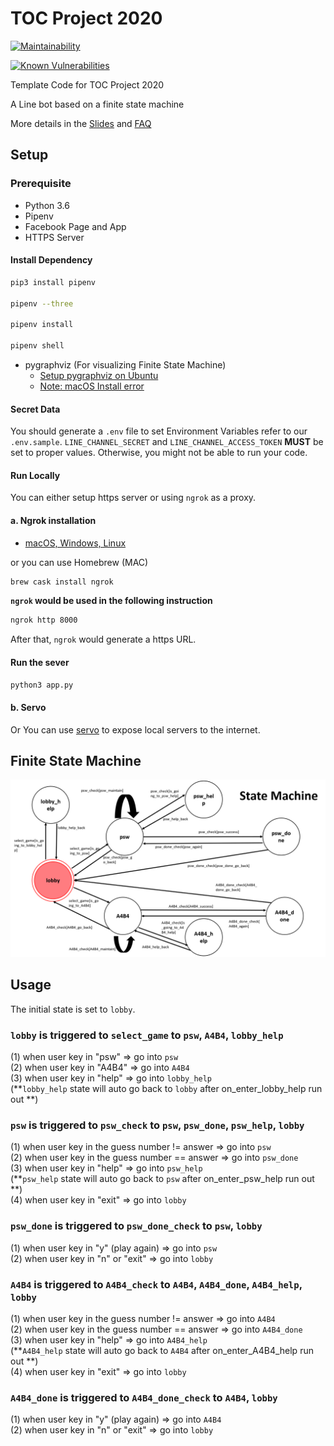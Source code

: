 # TOC Project 2020

[![Maintainability](https://api.codeclimate.com/v1/badges/dc7fa47fcd809b99d087/maintainability)](https://codeclimate.com/github/NCKU-CCS/TOC-Project-2020/maintainability)

[![Known Vulnerabilities](https://snyk.io/test/github/NCKU-CCS/TOC-Project-2020/badge.svg)](https://snyk.io/test/github/NCKU-CCS/TOC-Project-2020)


Template Code for TOC Project 2020

A Line bot based on a finite state machine

More details in the [Slides](https://hackmd.io/@TTW/ToC-2019-Project#) and [FAQ](https://hackmd.io/s/B1Xw7E8kN)

## Setup

### Prerequisite
* Python 3.6
* Pipenv
* Facebook Page and App
* HTTPS Server

#### Install Dependency
```sh
pip3 install pipenv

pipenv --three

pipenv install

pipenv shell
```

* pygraphviz (For visualizing Finite State Machine)
    * [Setup pygraphviz on Ubuntu](http://www.jianshu.com/p/a3da7ecc5303)
	* [Note: macOS Install error](https://github.com/pygraphviz/pygraphviz/issues/100)


#### Secret Data
You should generate a `.env` file to set Environment Variables refer to our `.env.sample`.
`LINE_CHANNEL_SECRET` and `LINE_CHANNEL_ACCESS_TOKEN` **MUST** be set to proper values.
Otherwise, you might not be able to run your code.

#### Run Locally
You can either setup https server or using `ngrok` as a proxy.

#### a. Ngrok installation
* [ macOS, Windows, Linux](https://ngrok.com/download)

or you can use Homebrew (MAC)
```sh
brew cask install ngrok
```

**`ngrok` would be used in the following instruction**

```sh
ngrok http 8000
```

After that, `ngrok` would generate a https URL.

#### Run the sever

```sh
python3 app.py
```

#### b. Servo

Or You can use [servo](http://serveo.net/) to expose local servers to the internet.


## Finite State Machine
![fsm](./img/show-fsm.png)

## Usage
The initial state is set to `lobby`.  

### `lobby`  is triggered to `select_game` to `psw`, `A4B4`, `lobby_help`  
(1) when user key in "psw"  => go into `psw`  
(2) when user key in "A4B4" => go into `A4B4`  
(3) when user key in "help" => go into `lobby_help`  
(**`lobby_help`  state will auto go back to `lobby` after on_enter_lobby_help run out **)  
	
### `psw`  is triggered to `psw_check` to `psw`, `psw_done`, `psw_help`, `lobby`  
(1) when user key in the guess number != answer  => go into `psw`  
(2) when user key in the guess number == answer  => go into `psw_done`  
(3) when user key in "help"  => go into `psw_help`  
(**`psw_help`  state will auto go back to `psw` after on_enter_psw_help run out **)  
(4) when user key in "exit"  => go into `lobby`  

### `psw_done`  is triggered to `psw_done_check` to `psw`, `lobby`   
(1) when user key in "y" (play again)  => go into `psw`  
(2) when user key in "n" or "exit"     => go into `lobby`  

### `A4B4`  is triggered to `A4B4_check` to `A4B4`, `A4B4_done`, `A4B4_help`, `lobby`  
(1) when user key in the guess number != answer  => go into `A4B4`  
(2) when user key in the guess number == answer  => go into `A4B4_done`  
(3) when user key in "help"  => go into `A4B4_help`  
(**`A4B4_help`  state will auto go back to `A4B4` after on_enter_A4B4_help run out **)  
(4) when user key in "exit"  => go into `lobby`  

### `A4B4_done`  is triggered to `A4B4_done_check` to `A4B4`, `lobby`   
(1) when user key in "y" (play again)  => go into `A4B4`  
(2) when user key in "n" or "exit"     => go into `lobby`  

